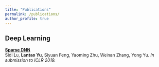 ```yaml
---
title: "Publications"
permalink: /publications/
author_profile: true
---
```


## Deep Learning

<b>[Sparse DNN](http://pkuzc.github.io/files/nips_2018_camera.pdf)</b> <br>
Sidi Lu, <b>Lantao Yu</b>, Siyuan Feng, Yaoming Zhu, Weinan Zhang, Yong Yu. <i>In submission to ICLR 2019.</i>